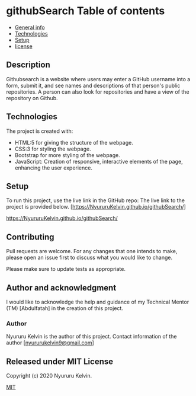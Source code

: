 # githubSearch Table of contents
* [General info](#general-info)
* [Technologies](#technologies)
* [Setup](#setup)
* [license](#license)


## Description
Githubsearch is a website where users may enter a GitHub username into a form, submit it, and see names and descriptions of that person's public repositories. A person can also look for repositories and have a view of the repository on Github.
	
## Technologies
The project is created with:
* HTML:5 for giving the structure of the webpage.
* CSS:3 for styling the webpage.
* Bootstrap for more styling of the webpage.
* JavaScript: Creation of responsive, interactive elements of the page, enhancing the user experience.
	
## Setup
To run this project, use the live link in the GitHub repo:
The live link to the project is provided below.
[https://NyururuKelvin.github.io/githubSearch/]


https://NyururuKelvin.github.io/githubSearch/


## Contributing
Pull requests are welcome. For any changes that one intends to make, please open an issue first to discuss what you would like to change.

Please make sure to update tests as appropriate.

## Author and acknowledgment

I would like to acknowledge the help and guidance of my Technical Mentor (TM) [Abdulfatah] in the creation of this project.

### Author 
 Nyururu Kelvin is the author of this project. Contact information of the author [nyururukelvin9@gmail.com]

## Released under MIT License

Copyright (c) 2020 Nyururu Kelvin.

[MIT](https://choosealicense.com/licenses/mit/)
